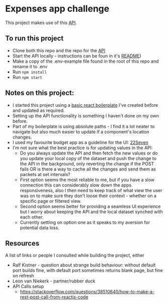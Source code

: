 # Expenses app challenge

This project makes use of this [API](https://github.com/pleo-io/frontend-challenge/tree/master/api).

## To run this project

-   Clone both this repo and the repo for the [API](https://github.com/pleo-io/frontend-challenge/tree/master/api)
-   Start the API locally - instructions can be foun in it's [README](https://github.com/pleo-io/frontend-challenge/tree/master/api))
-   Make a copy of the .env-example file found in the root of this repo and rename it to .env
-   Run `npm install`
-   Run `npm start`

## Notes on this project:

-   I started this project using a [basic react boilerplate](https://github.com/MareliBasson/react-boilerplate-site) I've created before and updated as required.
-   Setting up the API functionality is something I haven't done on my own before.
-   Part of my boilerplate is using absolute paths - I find it a lot neater to navigate but also much easier to update if a component's location changes.
-   I used my favourite budget app as a guideline for the UI: [22Seven](https://www.22seven.com/)
-   I'm not sure what the best practice is for updating values in the API:
    -   Do you always update the API and then fetch the new values or do you update your local copy of the dataset and push the change to the API in the background, only reverting the change if the POST fails OR is there a way to cache all the changes and send them as packets at set intervals?
    -   First option seems the most reliable to me, but if you have a slow connection this can considerably slow down the apps responsiveness, also I then need to keep track of what view the user was on to make sure they don't loose their context - whether on a specific page or filtered view.
    -   Second option seems better for providing a seamless UI experience but I worry about keeping the API and the local dataset synched with each other.
    -   Currently settling on option one as it speaks to my aversion for potential data loss.

## Resources

A list of links or people I consulted while building the project, either

-   Ralf Kistner - question about strange build behaviour: without default port builds fine, with default port sometimes returns blank page, but fine on refresh
-   Leon van Niekerk - partner/rubber duck
-   API Calls setup
    -   https://stackoverflow.com/questions/38510640/how-to-make-a-rest-post-call-from-reactjs-code
